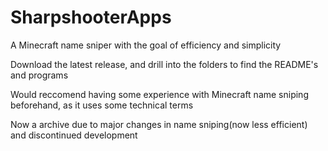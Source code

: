 # SharpshooterApps
A Minecraft name sniper with the goal of efficiency and simplicity

Download the latest release, and drill into the folders to find the README's and programs

Would reccomend having some experience with Minecraft name sniping beforehand, as it uses some technical terms

Now a archive due to major changes in name sniping(now less efficient) and discontinued development
